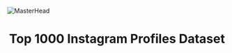 ![MasterHead](https://queensway.school/wp-content/uploads/2018/06/Instagram-Banner-Logo1.png)
<h1 align="center">Top 1000 Instagram Profiles Dataset</h1>
